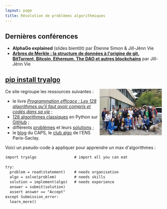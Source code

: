 ```yaml
---
layout: page
title: Résolution de problèmes algorithmiques
---
```


## Dernières conférences

- **AlphaGo explained** (slides bientôt) par Étienne Simon & Jill-Jênn Vie  
- [**Arbres de Merkle : la structure de données à l'origine de git, BitTorrent, Bitcoin, Ethereum, The DAO et autres blockchains**](/fr/2016/12/10/arbres-de-merkle/) par Jill-Jênn Vie

## [pip install tryalgo](/code/)

<a href="{% post_url fr/2016-11-19-swerc-2016 %}"><img src="/fr/images/swerc2016/swerc2016-thumb.jpg" style="float: right" /></a>

Ce site regroupe les ressources suivantes :

- le livre [*Programmation efficace : Les 128 algorithmes qu'il faut avoir compris et codés dans sa vie*](/book/) ;
- [128 algorithmes classiques](/code/) en Python sur [GitHub](https://github.com/jilljenn/tryalgo/tree/master/tryalgo) ;
- différents [problèmes](/problems/) et leurs [solutions](/en/) ;
- le [blog](/fr/) du CAPS, le [club algo](/club/) de l'ENS Paris-Saclay.

Voici un pseudo-code à appliquer pour apprendre un max d'algorithmes :

    import tryalgo                 # import all you can eat

    try:
      problem = read(statement)    # needs organisation
      algo = solve(problem)        # needs skills
      solution = implement(algo)   # needs experience
      answer = submit(solution)
      assert answer == "Accept"
    except Submission_error:
      learn_more()
